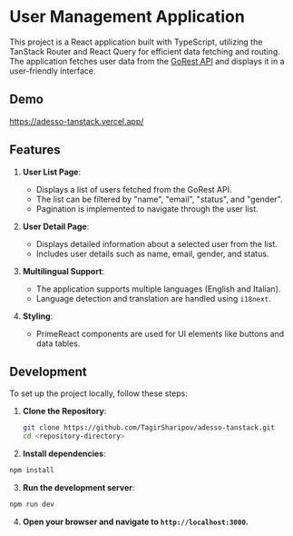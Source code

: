 # User Management Application

This project is a React application built with TypeScript, utilizing the TanStack Router and React Query for efficient data fetching and routing. The application fetches user data from the [GoRest API](https://gorest.co.in/) and displays it in a user-friendly interface.

## Demo

https://adesso-tanstack.vercel.app/

## Features

1. **User List Page**:

   - Displays a list of users fetched from the GoRest API.
   - The list can be filtered by "name", "email", "status", and "gender".
   - Pagination is implemented to navigate through the user list.

2. **User Detail Page**:

   - Displays detailed information about a selected user from the list.
   - Includes user details such as name, email, gender, and status.

3. **Multilingual Support**:

   - The application supports multiple languages (English and Italian).
   - Language detection and translation are handled using `i18next`.

4. **Styling**:

   - PrimeReact components are used for UI elements like buttons and data tables.

## Development

To set up the project locally, follow these steps:

1. **Clone the Repository**:
   ```sh
   git clone https://github.com/TagirSharipov/adesso-tanstack.git
   cd <repository-directory>
   ```
2. **Install dependencies**:

```sh
npm install
```

3. **Run the development server**:

```sh
npm run dev
```

4.  **Open your browser and navigate to `http://localhost:3000`.**

